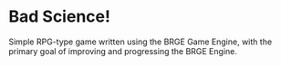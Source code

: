 Bad Science!
============

Simple RPG-type game written using the BRGE Game Engine, with the primary goal of improving and progressing the BRGE Engine.
